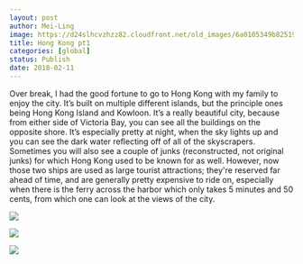 ```yaml
---
layout: post
author: Mei-Ling
image: https://d24slhcvzhzz82.cloudfront.net/old_images/6a0105349b8251970b01b7c94de95c970b.jpg
title: Hong Kong pt1
categories: [global]
status: Publish
date: 2018-02-11
---
```


Over break, I had the good fortune to go to Hong Kong with my family to enjoy the city. It’s built on multiple different islands, but the principle ones being Hong Kong Island and Kowloon. It’s a really beautiful city, because from either side of Victoria Bay, you can see all the buildings on the opposite shore. It’s especially pretty at night, when the sky lights up and you can see the dark water reflecting off of all of the skyscrapers. Sometimes you will also see a couple of junks (reconstructed, not original junks) for which Hong Kong used to be known for as well. However, now those two ships are used as large tourist attractions; they're reserved far ahead of time, and are generally pretty expensive to ride on, especially when there is the ferry across the harbor which only takes 5 minutes and 50 cents, from which one can look at the views of the city.

![](https://d24slhcvzhzz82.cloudfront.net/old_images/6a0105349b8251970b01b7c94de958970b.jpg)

![](https://d24slhcvzhzz82.cloudfront.net/old_images/6a0105349b8251970b01b7c94de960970b.jpg)

![](https://d24slhcvzhzz82.cloudfront.net/old_images/6a0105349b8251970b01b7c94de964970b.jpg)

